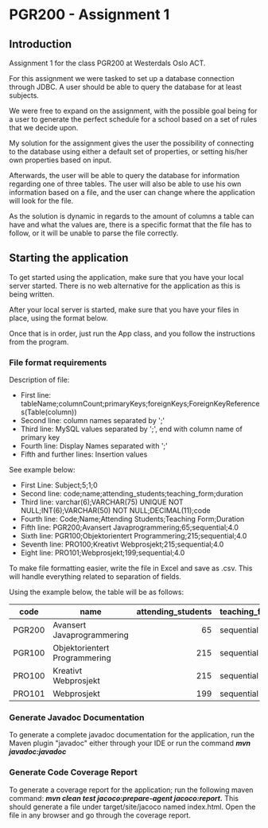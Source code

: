 # PGR200 - Assignment 1

## Introduction

Assignment 1 for the class PGR200 at Westerdals Oslo ACT. 

For this assignment we were tasked to set up a database connection through JDBC. 
A user should be able to query the database for at least subjects. 

We were free to expand on the assignment, with the possible goal being for a user 
to generate the perfect schedule for a school based on a set of rules that we decide upon.

My solution for the assignment gives the user the possibility of connecting to the database
using either a default set of properties, or setting his/her own properties based on input. 

Afterwards, the user will be able to query the database for information regarding one of three tables.
The user will also be able to use his own information based on a file, and the user can 
change where the application will look for the file. 

As the solution is dynamic in regards to the amount of columns a table can have and what the values are,
there is a specific format that the file has to follow, or it will be unable to parse the file correctly. 

## Starting the application
To get started using the application, make sure that you have your local server started. 
There is no web alternative for the application as this is being written. 

After your local server is started, make sure that you have your files in place, using the format 
below. 

Once that is in order, just run the App class, and you follow the instructions from the program.


### File format requirements

Description of file:
* First line: tableName;columnCount;primaryKeys;foreignKeys;ForeignKeyReferences(Table(column))
* Second line: column names separated by ';' 
* Third line: MySQL values separated by ';', end with column name of primary key 
* Fourth line: Display Names  separated with ';'
* Fifth and further lines: Insertion values 

See example below: 

* First Line: Subject;5;1;0
* Second line: code;name;attending_students;teaching_form;duration
* Third line: varchar(6);VARCHAR(75) UNIQUE NOT NULL;INT(6);VARCHAR(50) NOT NULL;DECIMAL(11);code
* Fourth line: Code;Name;Attending Students;Teaching Form;Duration
* Fifth line: PGR200;Avansert Javaprogrammering;65;sequential;4.0
* Sixth line: PGR100;Objektorientert Programmering;215;sequential;4.0
* Seventh line: PRO100;Kreativt Webprosjekt;215;sequential;4.0
* Eight line: PRO101;Webprosjekt;199;sequential;4.0

To make file formatting easier, write the file in Excel and save as .csv. 
This will handle everything related to separation of fields. 

Using the example below, the table will be as follows:


| code          | name                          | attending_students  | teaching_form | duration |
| ------------- |-------------------------------| -------------------:|---------------|--------- |
| PGR200        | Avansert Javaprogrammering    |                  65 |    sequential |      4.0 |         
| PGR100        | Objektorientert Programmering |                 215 |    sequential |      4.0 |           
| PRO100        | Kreativt Webprosjekt          |                 215 |    sequential |      4.0 |          
| PRO101        | Webprosjekt                   |                 199 |    sequential |      4.0 |          


### Generate Javadoc Documentation
To generate a complete javadoc documentation for the application, run the Maven plugin "javadoc"
either through your IDE or run the command *__mvn javadoc:javadoc__*


### Generate Code Coverage Report

To generate a coverage report for the application; run the following maven command: 
*__mvn clean test jacoco:prepare-agent jacoco:report.__* This should generate a file under target/site/jacoco named index.html.
Open the file in any browser and go through the coverage report. 